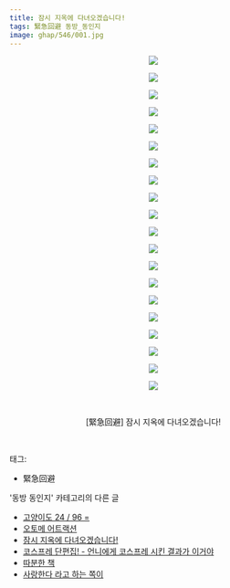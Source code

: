 ```yaml
---
title: 잠시 지옥에 다녀오겠습니다!
tags: 緊急回避 동방_동인지
image: ghap/546/001.jpg
---
```

<div class="article">
<p style="text-align: center; clear: none; float: none;"><img src="{{ site.nasurl }}/ghap/546/001.jpg"/></p>
<p style="text-align: center; clear: none; float: none;"><img src="{{ site.nasurl }}/ghap/546/002.jpg"/></p>
<p style="text-align: center; clear: none; float: none;"><img src="{{ site.nasurl }}/ghap/546/003.jpg"/></p>
<p style="text-align: center; clear: none; float: none;"><img src="{{ site.nasurl }}/ghap/546/004.jpg"/></p>
<p style="text-align: center; clear: none; float: none;"><img src="{{ site.nasurl }}/ghap/546/005.jpg"/></p>
<p style="text-align: center; clear: none; float: none;"><img src="{{ site.nasurl }}/ghap/546/006.jpg"/></p>
<p style="text-align: center; clear: none; float: none;"><img src="{{ site.nasurl }}/ghap/546/007.jpg"/></p>
<p style="text-align: center; clear: none; float: none;"><img src="{{ site.nasurl }}/ghap/546/008.jpg"/></p>
<p style="text-align: center; clear: none; float: none;"><img src="{{ site.nasurl }}/ghap/546/009.jpg"/></p>
<p style="text-align: center; clear: none; float: none;"><img src="{{ site.nasurl }}/ghap/546/010.jpg"/></p>
<p style="text-align: center; clear: none; float: none;"><img src="{{ site.nasurl }}/ghap/546/011.jpg"/></p>
<p style="text-align: center; clear: none; float: none;"><img src="{{ site.nasurl }}/ghap/546/012.jpg"/></p>
<p style="text-align: center; clear: none; float: none;"><img src="{{ site.nasurl }}/ghap/546/013.jpg"/></p>
<p style="text-align: center; clear: none; float: none;"><img src="{{ site.nasurl }}/ghap/546/014.jpg"/></p>
<p style="text-align: center; clear: none; float: none;"><img src="{{ site.nasurl }}/ghap/546/015.jpg"/></p>
<p style="text-align: center; clear: none; float: none;"><img src="{{ site.nasurl }}/ghap/546/016.jpg"/></p>
<p style="text-align: center; clear: none; float: none;"><img src="{{ site.nasurl }}/ghap/546/017.jpg"/></p>
<p style="text-align: center; clear: none; float: none;"><img src="{{ site.nasurl }}/ghap/546/018.jpg"/></p>
<p style="text-align: center; clear: none; float: none;"><img src="{{ site.nasurl }}/ghap/546/019.jpg"/></p>
<p style="text-align: center; clear: none; float: none;"><img src="{{ site.nasurl }}/ghap/546/020.jpg"/></p>
<p style="text-align: center; clear: none; float: none;"><br/></p>
<p style="text-align: center; clear: none; float: none;">[緊急回避] 잠시 지옥에 다녀오겠습니다!</p>
<p><br/></p>
</div><div class="tagTrail">
<p>태그: </p>
<ul>
<li>緊急回避</li>
</ul>
</div><div class="another">
<p>'동방 동인지' 카테고리의 다른 글</p>
<ul>
<li><a href="/2016-06-25-ghap_548">고양이도 24 / 96 =</a></li>
<li><a href="/2016-06-25-ghap_547">오토메 어트랙션</a></li>
<li><a href="/2016-06-25-ghap_546">잠시 지옥에 다녀오겠습니다!</a></li>
<li><a href="/2016-06-25-ghap_545">코스프레 단편집! - 언니에게 코스프레 시킨 결과가 이거야</a></li>
<li><a href="/2016-06-25-ghap_544">따분한 책</a></li>
<li><a href="/2016-06-25-ghap_543">사랑한다 라고 하는 쪽이</a></li>
</ul>
</div><div class="cb_module cb_fluid">
<div class="cb_wrt cb_profile">
</div><!-- commentList close -->
</div>